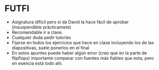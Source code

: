 # FUTFI
- Asignatura difícil pero si da David la hace fácil de aprobar (insuspendible prácticamete)
- Recomendable ir a clase.
- Cualquier duda pedir tutorías
- Fijarse en todos los ejercicios que hace en clase incluyendo los de las diapositivas, suele ponerlos en el final
- En estos apuntes puede haber algún error (creo que en la parte de flipflops) importante comparar con fuentes más fiables que esta, pero en esencia está todo ahí.
